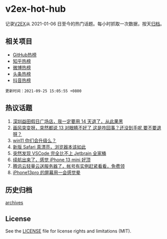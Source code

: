 # v2ex-hot-hub

 记录[V2EX](https://www.v2ex.com/)从 2021-01-06 日至今的热门话题。每小时抓取一次数据，按天[归档](archives)。
 
 ## 相关项目

- [GitHub热榜](https://github.com/lonnyzhang423/github-hot-hub)
- [知乎热榜](https://github.com/lonnyzhang423/zhihu-hot-hub)
- [微博热榜](https://github.com/lonnyzhang423/weibo-hot-hub)
- [头条热榜](https://github.com/lonnyzhang423/toutiao-hot-hub)
- [抖音热榜](https://github.com/lonnyzhang423/douyin-hot-hub)


 `更新时间：2021-09-25 15:05:55 +0800`

## 热议话题

1. [深圳益田假日广场店，我一定要用 14 天退了，从此果黑](https://www.v2ex.com/t/804032)
1. [画风突变呀，突然都说 13 对眼睛不好了 这是咋回事？还没到手呢 要不要退呀？](https://www.v2ex.com/t/804002)
1. [win11 你们会升级么？](https://www.v2ex.com/t/803945)
1. [新版 Safari 真漂亮，浏览器本该如此](https://www.v2ex.com/t/804062)
1. [突然发现 VSCode 完全比不上 Jetbrain 全家桶](https://www.v2ex.com/t/804121)
1. [续航出来了，感觉 iPhone 13 mini 好顶](https://www.v2ex.com/t/804015)
1. [腾讯云轻量云送服务器了，帐号有实例赶紧看看，免费领](https://www.v2ex.com/t/803981)
1. [iPhone13pro 的屏幕用一会感觉晕](https://www.v2ex.com/t/803940)

## 历史归档

[archives](archives)

## License

See the [LICENSE](LICENSE) file for license rights and limitations (MIT).
